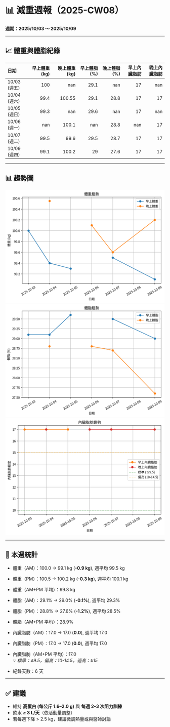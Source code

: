 # 📊 減重週報（2025-CW08）

**週期：2025/10/03 ～ 2025/10/09**  

---

## 📈 體重與體脂紀錄

| 日期         |   早上體重 (kg) |   晚上體重 (kg) |   早上體脂 (%) |   晚上體脂 (%) |   早上內臟脂肪 |   晚上內臟脂肪 |
|:-------------|----------------:|----------------:|---------------:|---------------:|---------------:|---------------:|
| 10/03 (週五) |           100   |          nan    |           29.1 |          nan   |             17 |            nan |
| 10/04 (週六) |            99.4 |          100.55 |           29.1 |           28.8 |             17 |             17 |
| 10/05 (週日) |            99.3 |          nan    |           29.6 |          nan   |             17 |            nan |
| 10/06 (週一) |           nan   |          100.1  |          nan   |           28.8 |            nan |             17 |
| 10/07 (週二) |            99.5 |           99.6  |           29.5 |           28.7 |             17 |             17 |
| 10/09 (週四) |            99.1 |          100.2  |           29   |           27.6 |             17 |             17 |

---

## 📊 趨勢圖

![體重趨勢](2025-CW08_weight_trend.png)
![體脂率趨勢](2025-CW08_bodyfat_trend.png)
![內臟脂肪趨勢](2025-CW08_visceral_fat_trend.png)

---

## 📌 本週統計

- 體重（AM）：100.0 → 99.1 kg  (**-0.9 kg**), 週平均 99.5 kg  
- 體重（PM）：100.5 → 100.2 kg  (**-0.3 kg**), 週平均 100.1 kg  
- 體重（AM+PM 平均）：99.8 kg  

- 體脂（AM）：29.1% → 29.0%  (**-0.1%**), 週平均 29.3%  
- 體脂（PM）：28.8% → 27.6%  (**-1.2%**), 週平均 28.5%  
- 體脂（AM+PM 平均）：28.9%  

- 內臟脂肪（AM）：17.0 → 17.0  (**0.0**), 週平均 17.0  
- 內臟脂肪（PM）：17.0 → 17.0  (**0.0**), 週平均 17.0  
- 內臟脂肪（AM+PM 平均）：17.0  
  💡 *標準：≤9.5，偏高：10-14.5，過高：≥15*  

- 紀錄天數：6 天

---

## ✅ 建議
- 維持 **高蛋白 (每公斤 1.6–2.0 g)** 與 **每週 2–3 次阻力訓練**  
- 飲水 **≥ 3 L/天**（依活動量調整）  
- 若每週下降 > 2.5 kg，建議微調熱量或與醫師討論  
